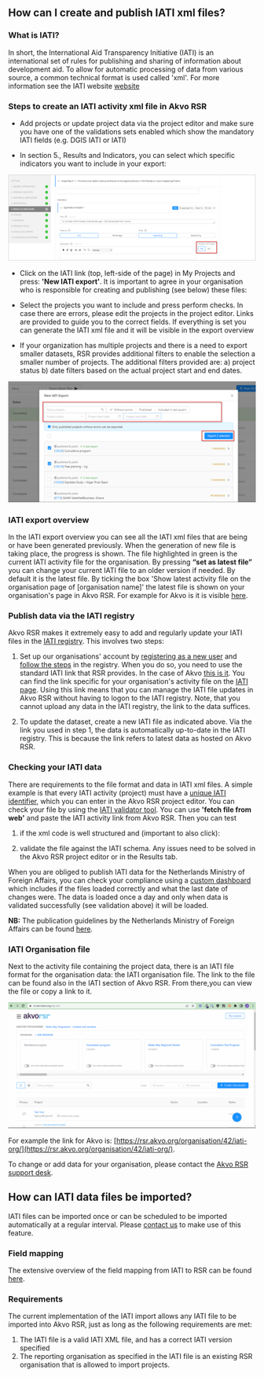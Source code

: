 ## How can I create and publish IATI xml files?

### What is IATI?

In short, the International Aid Transparency Initiative (IATI) is an international set of rules for publishing and sharing of information about development aid. To allow for automatic processing of data from various source, a common technical format is used called 'xml'. For more information see the IATI website [website](https://iatistandard.org/en/)

### Steps to create an IATI activity xml file in Akvo RSR

- Add projects or update project data via the project editor and make sure you have one of the validations sets enabled which show the mandatory IATI fields (e.g. DGIS IATI or IATI)

- In section 5., Results and Indicators, you can select which specific indicators you want to include in your export:

![What is IATI](media/create_iati.png)

- Click on the IATI link (top, left-side of the page) in My Projects and press: **'New IATI export'**. It is important to agree in your organisation who is responsible for creating and publishing (see below) these files:

- Select the projects you want to include and press perform checks. In case there are errors, please edit the projects in the project editor. Links are provided to guide you to the correct fields. If everything is set you can generate the IATI xml file and it will be visible in the export overview

- If your organization has multiple projects and there is a need to export smaller datasets, RSR provides additional filters to enable the selection a smaller number of projects. The additional filters provided are: a) project status  b) date filters based on the actual project start and end dates. 

![What is IATI](media/iati_export.png)

### IATI export overview

In the IATI export overview you can see all the IATI xml files that are being or have been generated previously. When the generation of new file is taking place, the progress is shown. The file highlighted in green is the current IATI activity file for the organisation. By pressing **“set as latest file”** you can change your current IATI file to an older version if needed. By default it is the latest file. By ticking the box 'Show latest activity file on the organisation page of [organisation name]' the latest file is shown on your organisation's page in Akvo RSR. For example for Akvo is it is visible [here](http://rsr.akvo.org/en/organisation/42/).

### Publish data via the IATI registry

Akvo RSR makes it extremely easy to add and regularly update your IATI files in the [IATI registry](http://iatiregistry.org/). This involves two steps:

1. Set up our organisations' account by [registering as a new user](http://iatiregistry.org/user/register) and [follow the steps](http://iatiregistry.org/help) in the registry. When you do so, you need to use the standard IATI link that RSR provides. In the case of Akvo [this is it](http://rsr.akvo.org/organisation/42/iati/). You can find the link specific for your organisation's activity file on the [IATI page](https://rsr.akvo.org/my-rsr/iati). Using this link means that you can manage the IATI file updates in Akvo RSR without having to logon to the IATI registry. Note, that you cannot upload any data in the IATI registry, the link to the data suffices.

2. To update the dataset, create a new IATI file as indicated above. Via the link you used in step 1, the data is automatically up-to-date in the IATI registry. This is because the link refers to latest data as hosted on Akvo RSR.


### Checking your IATI data

There are requirements to the file format and data in IATI xml files. A simple example is that every IATI activity (project) must have a [unique IATI identifier](http://iatistandard.org/203/activity-standard/iati-activities/iati-activity/iati-identifier/#definition), which you can enter in the Akvo RSR project editor. You can check your file by using the [IATI validator tool](http://validator.iatistandard.org/index.php). You can use **'fetch file from web'** and paste the IATI activity link from Akvo RSR. Then you can test 

1. if the xml code is well structured and (important to also click):

2. validate the file against the IATI schema. Any issues need to be solved in the Akvo RSR project editor or in the Results tab. 

When you are obliged to publish IATI data for the Netherlands Ministry of Foreign Affairs, you can check your compliance using a [custom dashboard](http://public.tableau.com/views/METIS2/Publisheroverview?amp%3B%3AshowVizHome=no&%3Aembed=y&%3Atabs=yes&%3Arender=false) which includes if the files loaded correctly and what the last date of changes were. The data is loaded once a day and only when data is validated successfully (see validation above) it will be loaded. 

**NB:** The publication guidelines by the Netherlands Ministry of Foreign Affairs can be found [here](http://www.government.nl/documents/publications/2015/12/01/open-data-and-development-cooperation).



### IATI Organisation file

Next to the activity file containing the project data, there is an IATI file format for the organisation data: the IATI organisation file. The link to the file can be found also in the IATI section of Akvo RSR. From there,you can view the file or copy a link to it.

![IATI Organisation file](media/iati_organization_file.gif)

For example the link for Akvo is: [https://rsr.akvo.org/organisation/42/iati-org/](https://rsr.akvo.org/organisation/42/iati-org/).


To change or add data for your organisation, please contact the [Akvo RSR support desk](../contact.md).

## How can IATI data files be imported?

IATI files can be imported once or can be scheduled to be imported automatically at a regular interval. Please [contact us](../contact.md) to make use of this feature.

### Field mapping

The extensive overview of the field mapping from IATI to RSR can be found [here](https://github.com/akvo/akvo-rsr/wiki/IATI-Import-mapping).

### Requirements
The current implementation of the IATI import allows any IATI file to be imported into Akvo RSR, just as long as the following requirements are met:

1. The IATI file is a valid IATI XML file, and has a correct IATI version specified
2. The reporting organisation as specified in the IATI file is an existing RSR organisation that is allowed to import projects.